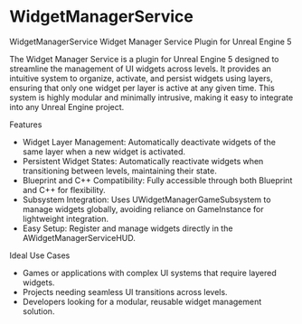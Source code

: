 # WidgetManagerService

WidgetManagerService
Widget Manager Service Plugin for Unreal Engine 5

The Widget Manager Service is a plugin for Unreal Engine 5 designed to streamline the management of UI widgets across levels. It provides an intuitive system to organize, activate, and persist widgets using layers, ensuring that only one widget per layer is active at any given time. This system is highly modular and minimally intrusive, making it easy to integrate into any Unreal Engine project.

Features
* Widget Layer Management: Automatically deactivate widgets of the same layer when a new widget is activated.
* Persistent Widget States: Automatically reactivate widgets when transitioning between levels, maintaining their state.
* Blueprint and C++ Compatibility: Fully accessible through both Blueprint and C++ for flexibility.
* Subsystem Integration: Uses UWidgetManagerGameSubsystem to manage widgets globally, avoiding reliance on GameInstance for lightweight integration.
* Easy Setup: Register and manage widgets directly in the AWidgetManagerServiceHUD.

Ideal Use Cases
* Games or applications with complex UI systems that require layered widgets.
* Projects needing seamless UI transitions across levels.
* Developers looking for a modular, reusable widget management solution.
